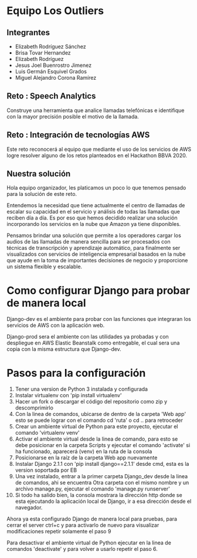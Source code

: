 # Equipo Los Outliers

## Integrantes

* Elizabeth Rodríguez Sánchez
* Brisa Tovar Hernandez
* Elizabeth Rodríguez
* Jesus Joel Buenrostro Jimenez
* Luis Germán Esquivel Grados
* Miguel Alejandro Corona Ramírez

## Reto : Speech Analytics

Construye una herramienta que analice llamadas telefónicas e identifique con la mayor precisión posible el motivo de la llamada.

## Reto : Integración de tecnologías AWS

Este reto reconocerá al equipo que mediante el uso de los servicios de AWS logre resolver alguno de los retos planteados en el Hackathon BBVA 2020.

## Nuestra solución

Hola equipo organizador, les platicamos un poco lo que tenemos pensado para la solución de este reto.

Entendemos la necesidad que tiene actualmente el centro de llamadas de escalar su capacidad en el servicio y análisis de todas las llamadas que reciben día a día. Es por eso que hemos decidido realizar una solución incorporando los servicios en la nube que Amazon ya tiene disponibles.

Pensamos brindar una solución que permite a los operadores cargar los audios de las llamadas de manera sencilla para ser procesados con técnicas de transcripción y aprendizaje automático, para finalmente ser visualizados con servicios de inteligencia empresarial basados en la nube que ayude en la toma de importantes decisiones de negocio y proporcione un sistema flexible y escalable.


# Como configurar Django para probar de manera local

Django-dev es el ambiente para probar con las funciones que integraran los servicios de AWS con la aplicación web.

Django-prod sera el ambiente con las utilidades ya probadas y con despliegue en AWS Elastic Beanstalk como entregable, el cual sera una copia con la misma estructura que Django-dev.

# Pasos para la configuración

1. Tener una version de Python 3 instalada y configurada
2. Instalar virtualenv con 'pip install virtualenv'
3. Hacer un fork o descargar el código del repositorio como zip y descomprimirlo
4. Con la linea de comandos, ubicarse de dentro de la carpeta 'Web app' esto se puede lograr con el comando cd 'ruta' o cd .. para retroceder
5. Crear un ambiente virtual de Python para este proyecto, ejecutar el comando 'virtualenv venv'
6. Activar el ambiente virtual desde la linea de comando, para esto se debe posicionar en la carpeta Scripts y ejecutar el comando 'activate' si ha funcionado, aparecerá (venv) en la ruta de la consola
7. Posicionarse en la raíz de la carpeta Web app nuevamente
8. Instalar Django 2.1.1 con 'pip install django==2.1.1' desde cmd, esta es la version soportada por EB
9. Una vez instalado, entrar a la primer carpeta Django_dev desde la linea de comandos, ahi se encuentra Otra carpeta con el mismo nombre y un archivo manage.py, ejecutar el comando 'manage.py runserver'
10. Si todo ha salido bien, la consola mostrara la dirección http donde se esta ejecutando la aplicación local de Django, ir a esa dirección desde el navegador.

Ahora ya esta configurado Django de manera local para pruebas, para cerrar el server ctrl+c y para activarlo de nuevo para visualizar modificaciones repetir solamente el paso 9

Para desactivar el ambiente virtual de Python ejecutar en la linea de comandos 'deactivate' y para volver a usarlo repetir el paso 6.
